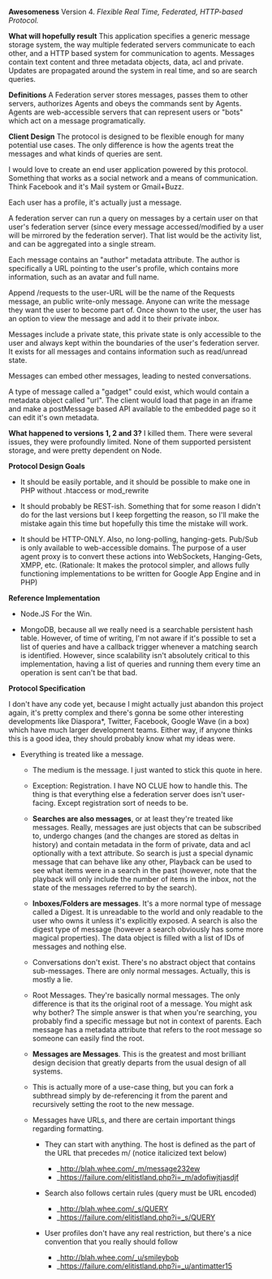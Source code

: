 **Awesomeness** Version 4. _Flexible Real Time, Federated, HTTP-based Protocol._

__What will hopefully result__
This application specifies a generic message storage system, the way multiple federated servers communicate to each other, and a HTTP based system for communication to agents. Messages contain text content and three metadata objects, data, acl and private. Updates are propagated around the system in real time, and so are search queries. 

__Definitions__
A Federation server stores messages, passes them to other servers, authorizes Agents and obeys the commands sent by Agents. Agents are web-accessible servers that can represent users or "bots" which act on a message programatically.

__Client Design__
The protocol is designed to be flexible enough for many potential use cases. The only difference is how the agents treat the messages and what kinds of queries are sent.

I would love to create an end user application powered by this protocol. Something that works as a social network and a means of communication. Think Facebook and it's Mail system or Gmail+Buzz.

Each user has a profile, it's actually just a message. 

A federation server can run a query on messages by a certain user on that user's federation server (since every message accessed/modified by a user will be mirrored by the federation server). That list would be the activity list, and can be aggregated into a single stream. 

Each message contains an "author" metadata attribute. The author is specifically a URL pointing to the user's profile, which contains more information, such as an avatar and full name.

Append /requests to the user-URL will be the name of the Requests message, an public write-only message. Anyone can write the message they want the user to become part of. Once shown to the user, the user has an option to view the message and add it to their private inbox.

Messages include a private state, this private state is only accessible to the user and always kept within the boundaries of the user's federation server. It exists for all messages and contains information such as read/unread state.

Messages can embed other messages, leading to nested conversations.

A type of message called a "gadget" could exist, which would contain a metadata object called "url". The client would load that page in an iframe and make a postMessage based API available to the embedded page so it can edit it's own metadata.

__What happened to versions 1, 2 and 3?__ I killed them. There were several issues, they were profoundly limited. None of them supported persistent storage, and were pretty dependent on Node.

__Protocol Design Goals__

* It should be easily portable, and it should be possible to make one in PHP without .htaccess or mod_rewrite

* It should probably be REST-ish. Something that for some reason I didn't do for the last versions but I keep forgetting the reason, so I'll make the mistake again this time but hopefully this time the mistake will work.

* It should be HTTP-ONLY. Also, no long-polling, hanging-gets. Pub/Sub is only available to web-accessible domains. The purpose of a user agent proxy is to convert these actions into WebSockets, Hanging-Gets, XMPP, etc. (Rationale: It makes the protocol simpler, and allows fully functioning implementations to be written for Google App Engine and in PHP)
	
	
	
__Reference Implementation__

* Node.JS For the Win.

* MongoDB, because all we really need is a searchable persistent hash table. However, of time of writing, I'm not aware if it's possible to set a list of queries and have a callback trigger whenever a matching search is identified. However, since scalability isn't absolutely critical to this implementation, having a list of queries and running them every time an operation is sent can't be that bad.

__Protocol Specification__

I don't have any code yet, because I might actually just abandon this project again, it's pretty complex and there's gonna be some other interesting developments like Diaspora*, Twitter, Facebook, Google Wave (in a box) which have much larger development teams. Either way, if anyone thinks this is a good idea, they should probably know what my ideas were.

* Everything is treated like a message.

	* The medium is the message. I just wanted to stick this quote in here.

	* Exception: Registration. I have NO CLUE how to handle this. The thing is that everything else a federation server does isn't user-facing. Except registration sort of needs to be.
	
	* __Searches are also messages__, or at least they're treated like messages. Really, messages are just objects that can be subscribed to, undergo changes (and the changes are stored as deltas in history) and contain metadata in the form of private, data and acl optionally with a text attribute. So search is just a special dynamic message that can behave like any other, Playback can be used to see what items were in a search in the past (however, note that the playback will only include the number of items in the inbox, not the state of the messages referred to by the search).
	
	* __Inboxes/Folders are messages__. It's a more normal type of message called a Digest. It is unreadable to the world and only readable to the user who owns it unless it's explicitly exposed. A search is also the digest type of message (however a search obviously has some more magical properties). The data object is filled with a list of IDs of messages and nothing else.
	
	* Conversations don't exist. There's no abstract object that contains sub-messages. There are only normal messages. Actually, this is mostly a lie.
	
	* Root Messages. They're basically normal messages. The only difference is that its the original root of a message. You might ask why bother? The simple answer is that when you're searching, you probably find a specific message but not in context of parents. Each message has a metadata attribute that refers to the root message so someone can easily find the root.
		
	* __Messages are Messages__. This is the greatest and most brilliant design decision that greatly departs from the usual design of all systems.

	* This is actually more of a use-case thing, but you can fork a subthread simply by de-referencing it from the parent and recursively setting the root to the new message.
	
	* Messages have URLs, and there are certain important things regarding formatting.
		
		* They can start with anything. The host is defined as the part of the URL that precedes m/ (notice italicized text below)
			
			* _http://blah.whee.com/_m/message232ew
			* _https://failure.com/elitistland.php?i=_m/adofiwjtjasdjf
			
		* Search also follows certain rules (query must be URL encoded)
				
			* _http://blah.whee.com/_s/QUERY
			* _https://failure.com/elitistland.php?i=_s/QUERY

		* User profiles don't have any real restriction, but there's a nice convention that you really should follow
		
			* _http://blah.whee.com/_u/smileybob
			* _https://failure.com/elitistland.php?i=_u/antimatter15
